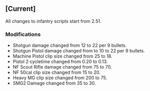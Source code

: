 [Current]
-------------

All changes to infantry scripts start from 2.51.

### Modifications

- Shotgun damage changed from 12 to 22 per 9 bullets.
- Shotgun Pistol damage changed from to 10 to 22 per 9 bullets.
- Machine Pistol clip size changed from 25 to 18.
- Pistol 2 cycletime changed from 0.20 to 0.13.
- NF Scout Rifle damage changed from 75 to 70.
- NF 50cal clip size changed from 15 to 20.
- Heavy MG clip size changed from 200 to 75.
- SMG2 Damage changed from 35 to 30.
